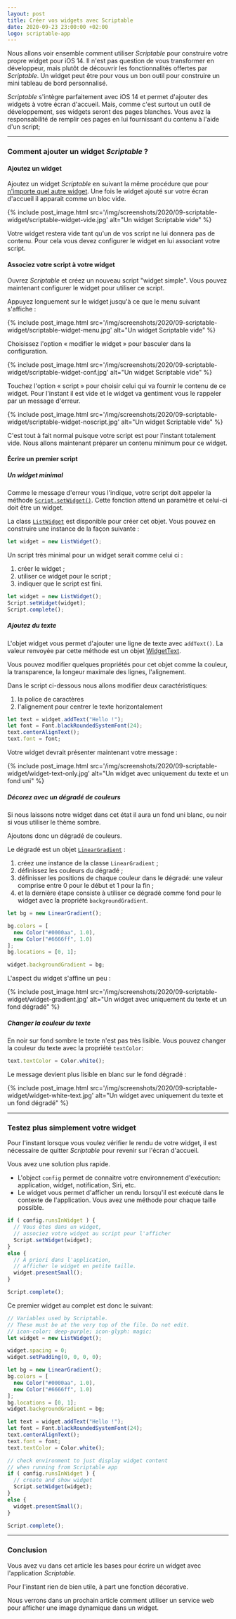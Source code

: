 ```yaml
---
layout: post
title: Créer vos widgets avec Scriptable
date: 2020-09-23 23:00:00 +02:00
logo: scriptable-app
---
```


Nous allons voir ensemble comment utiliser _Scriptable_ pour construire
votre propre widget pour iOS 14. 
Il n'est pas question de vous transformer en développeur, mais plutôt de
découvrir les fonctionnalités offertes par _Scriptable_.
Un widget peut être pour vous un bon outil pour construire un mini tableau de
bord personnalisé.

_Scriptable_ s'intègre parfaitement avec iOS 14 et permet d'ajouter des widgets
à votre écran d'accueil. Mais, comme c'est surtout un outil de développement, 
ses widgets seront des pages blanches.
Vous avez la responsabilité de remplir ces pages en lui fournissant du contenu
à l'aide d'un script;

-----

### Comment ajouter un widget _Scriptable_ ?

#### Ajoutez un widget

Ajoutez un widget _Scriptable_ en suivant la même procédure que pour
[n'importe quel autre widget][help_widget]. 
Une fois le widget ajouté sur votre écran d'accueil il apparait comme
un bloc vide.

{% include post_image.html 
    src='/img/screenshots/2020/09-scriptable-widget/scriptable-widget-vide.jpg' 
    alt="Un widget Scriptable vide" %}

Votre widget restera vide tant qu'un de vos script ne lui donnera pas de 
contenu.
Pour cela vous devez configurer le widget en lui associant votre script.

#### Associez votre script à votre widget

Ouvrez _Scriptable_ et créez un nouveau script "widget simple".
Vous pouvez maintenant configurer le widget pour utiliser ce script.

Appuyez longuement sur le widget jusqu'à ce que le menu suivant s'affiche :

{% include post_image.html 
    src='/img/screenshots/2020/09-scriptable-widget/scriptable-widget-menu.jpg' 
    alt="Un widget Scriptable vide" %}

Choisissez l'option « modifier le widget » pour basculer dans la configuration.

{% include post_image.html 
    src='/img/screenshots/2020/09-scriptable-widget/scriptable-widget-conf.jpg'
    alt="Un widget Scriptable vide" %}

Touchez l'option « script » pour choisir celui qui va fournir le contenu de ce
widget. 
Pour l'instant il est vide et le widget va gentiment vous le rappeler par un
message d'erreur.

{% include post_image.html 
    src='/img/screenshots/2020/09-scriptable-widget/scriptable-widget-noscript.jpg' 
    alt="Un widget Scriptable vide" %}

C'est tout à fait normal puisque votre script est pour l'instant totalement vide.
Nous allons maintenant préparer un contenu minimum pour ce widget.


#### Écrire un premier script

##### Un widget minimal

Comme le message d'erreur vous l'indique, votre script doit appeler la méthode
[`Script.setWidget()`][ref_set_widget]. 
Cette fonction attend un paramètre et celui-ci doit être un widget.

La class [`ListWidget`][ref_list_widget] est disponible pour créer cet objet.
Vous pouvez en construire une instance de la façon suivante :

```javascript
let widget = new ListWidget();
```

Un script très minimal pour un widget serait comme celui ci :

1. créer le widget ;
2. utiliser ce widget pour le script ;
3. indiquer que le script est fini.

```javascript
let widget = new ListWidget();
Script.setWidget(widget);
Script.complete();
```

##### Ajoutez du texte

L'objet widget vous permet d'ajouter une ligne de texte avec `addText()`.
La valeur renvoyée par cette méthode est un objet [WidgetText][ref_widget_text].

Vous pouvez modifier quelques propriétés pour cet objet comme la couleur, 
la transparence, la longeur maximale des lignes, l'alignement.

Dans le script ci-dessous nous allons modifier deux caractéristiques:

1. la police de caractères
2. l'alignement pour centrer le texte horizontalement

```javascript
let text = widget.addText("Hello !");
let font = Font.blackRoundedSystemFont(24);
text.centerAlignText();
text.font = font;
```
Votre widget devrait présenter maintenant votre message :

{% include post_image.html 
    src='/img/screenshots/2020/09-scriptable-widget/widget-text-only.jpg' 
    alt="Un widget avec uniquement du texte et un fond uni" %}


##### Décorez avec un dégradé de couleurs

Si nous laissons notre widget dans cet état il aura un fond uni blanc, 
ou noir si vous utiliser le thème sombre.

Ajoutons donc un dégradé de couleurs.

Le dégradé est un objet [`LinearGradient`][ref_linear_gradient] :

1. créez une instance de la classe `LinearGradient` ;
2. définissez les couleurs du dégradé ;
3. définisser les positions de chaque couleur dans le dégradé:
   une valeur comprise entre 0 pour le début et 1 pour la fin ;
4. et la dernière étape consiste à utiliser ce dégradé comme fond pour le widget
   avec la propriété `backgroundGradient`.

```javascript
let bg = new LinearGradient();

bg.colors = [
  new Color("#0000aa", 1.0),
  new Color("#6666ff", 1.0)
];
bg.locations = [0, 1];

widget.backgroundGradient = bg;
```
L'aspect du widget s'affine un peu :

{% include post_image.html 
    src='/img/screenshots/2020/09-scriptable-widget/widget-gradient.jpg' 
    alt="Un widget avec uniquement du texte et un fond dégradé" %}

##### Changer la couleur du texte

En noir sur fond sombre le texte n'est pas très lisible.
Vous pouvez changer la couleur du texte avec la propriété `textColor`:

```javascript
text.textColor = Color.white();
```

Le message devient plus lisible en blanc sur le fond dégradé :

{% include post_image.html 
    src='/img/screenshots/2020/09-scriptable-widget/widget-white-text.jpg' 
    alt="Un widget avec uniquement du texte et un fond dégradé" %}

-----
### Testez plus simplement votre widget

Pour l'instant lorsque vous voulez vérifier le rendu de votre widget, 
il est nécessaire de quitter _Scriptable_ pour revenir sur l'écran d'accueil.

Vous avez une solution plus rapide.

- L'object `config` permet de connaitre votre environnement d'exécution: 
  application, widget, notification, Siri, etc.
- Le widget vous permet d'afficher un rendu lorsqu'il est exécuté dans
  le contexte de l'application. Vous avez une méthode pour chaque taille
  possible.

```javascript
if ( config.runsInWidget ) {
  // Vous êtes dans un widget, 
  // associez votre widget au script pour l'afficher
  Script.setWidget(widget);
} 
else {
  // À priori dans l'application, 
  // afficher le widget en petite taille.
  widget.presentSmall();
}

Script.complete();
``` 

Ce premier widget au complet est donc le suivant:

```javascript
// Variables used by Scriptable.
// These must be at the very top of the file. Do not edit.
// icon-color: deep-purple; icon-glyph: magic;
let widget = new ListWidget();

widget.spacing = 0;
widget.setPadding(0, 0, 0, 0);

let bg = new LinearGradient();
bg.colors = [
  new Color("#0000aa", 1.0),
  new Color("#6666ff", 1.0)
];
bg.locations = [0, 1];
widget.backgroundGradient = bg;

let text = widget.addText("Hello !");
let font = Font.blackRoundedSystemFont(24);
text.centerAlignText();
text.font = font;
text.textColor = Color.white();

// check environment to just display widget content
// when running from Scriptable app
if ( config.runsInWidget ) {
  // create and show widget
  Script.setWidget(widget);
} 
else {
  widget.presentSmall();
}

Script.complete();
```

-----
### Conclusion

Vous avez vu dans cet article les bases pour écrire un widget avec l'application
_Scriptable_.

Pour l'instant rien de bien utile, à part une fonction décorative.

Nous verrons dans un prochain article comment utiliser un service web
pour afficher une image dynamique dans un widget.



[ref_list_widget]: https://docs.scriptable.app/listwidget/
[ref_set_widget]: https://docs.scriptable.app/script/#setwidget
[ref_widget_text]: https://docs.scriptable.app/widgettext/
[ref_linear_gradient]: https://docs.scriptable.app/lineargradient/

[help_widget]: https://support.apple.com/fr-fr/HT207122
